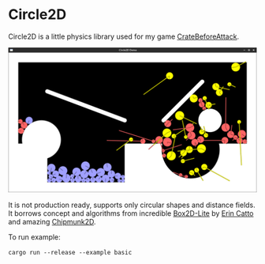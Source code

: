 # Circle2D

Circle2D is a little physics library used for my game [CrateBeforeAttack](https://CrateBeforeAttack.com).

![Demo Screenshot](screenshot.png)

It is not production ready, supports only circular shapes and distance fields.
It borrows concept and algorithms from incredible
[Box2D-Lite](https://github.com/erincatto/box2d-lite) by [Erin
Catto](https://github.com/erincatto) and amazing [Chipmunk2D](https://github.com/slembcke/Chipmunk2D).

To run example:
```
cargo run --release --example basic
```

